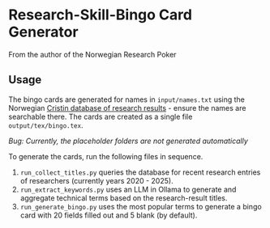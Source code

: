 # Research-Skill-Bingo Card Generator

From the author of the Norwegian Research Poker


## Usage 

The bingo cards are generated for names in `input/names.txt` using the Norwegian [Cristin database of research results](https://www.cristin.no/) - ensure the names are searchable there. The cards are created as a single file `output/tex/bingo.tex`. 

*Bug: Currently, the placeholder folders are not generated automatically*

To generate the cards, run the following files in sequence.

1. `run_collect_titles.py` queries the database for recent research entries of researchers (currently years 2020 - 2025).
2. `run_extract_keywords.py` uses an LLM in Ollama to generate and aggregate technical terms based on the research-result titles.
3. `run_generate_bingo.py` uses the most popular terms to generate a bingo card with 20 fields filled out and 5 blank (by default). 
   
